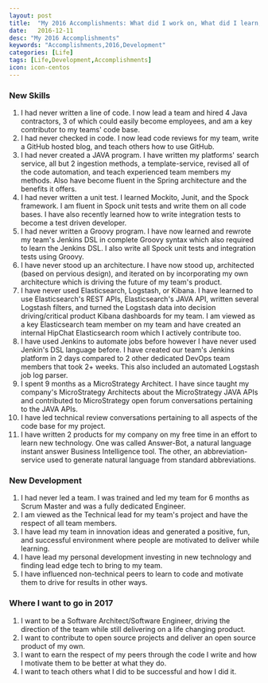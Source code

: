 ```yaml
---
layout: post
title:  "My 2016 Accomplishments: What did I work on, What did I learn, and What did I accomplish?"
date:   2016-12-11
desc: "My 2016 Accomplishments"
keywords: "Accomplishments,2016,Development"
categories: [Life]
tags: [Life,Development,Accomplishments]
icon: icon-centos
---
```


### New Skills
1. I had never written a line of code.  I now lead a team and hired 4 Java contractors, 3 of which could easily become employees, and am a key contributor to my teams' code base.
2. I had never checked in code.  I now lead code reviews for my team, write a GitHub hosted blog, and teach others how to use GitHub.
3. I had never created a JAVA program.  I have written my platforms' search service, all but 2 ingestion methods, a template-service, revised all of the code automation, and teach experienced team members my methods. Also have become fluent in the Spring architecture and the benefits it offers.
4. I had never written a unit test.  I learned Mockito, Junit, and the Spock framework.  I am fluent in Spock unit tests and write them on all code bases.  I have also recently learned how to write integration tests to become a test driven developer.
5. I had never written a Groovy program.  I have now learned and rewrote my team's Jenkins DSL in complete Groovy syntax which also required to learn the Jenkins DSL.  I also write all Spock unit tests and integration tests using Groovy.
6. I have never stood up an architecture.  I have now stood up, architected (based on pervious design), and iterated on by incorporating my own architecture which is driving the future of my team's product.
7. I have never used Elasticsearch, Logstash, or Kibana.  I have learned to use Elasticsearch's REST APIs, Elasticsearch's JAVA API, written several Logstash filters, and turned the Logstash data into decision driving/critical product Kibana dashboards for my team.  I am viewed as a key Elasticsearch team member on my team and have created an internal HipChat Elasticsearch room which I actively contribute too.
8. I have used Jenkins to automate jobs before however I have never used Jenkin's DSL language before.  I have created our team's Jenkins platform in 2 days compared to 2 other dedicated DevOps team members that took 2+ weeks.  This also included an automated Logstash job log parser.
9. I spent 9 months as a MicroStrategy Architect.  I have since taught my company's MicroStrategy Architects about the MicroStrategy JAVA APIs and contributed to MicroStrategy open forum conversations pertaining to the JAVA APIs.
10. I have led technical review conversations pertaining to all aspects of the code base for my project.
11. I have written 2 products for my company on my free time in an effort to learn new technology.  One was called Answer-Bot, a natural language instant answer Business Intelligence tool.  The other, an abbreviation-service used to generate natural language from standard abbreviations.

### New Development
1. I had never led a team.  I was trained and led my team for 6 months as Scrum Master and was a fully dedicated Engineer.
2. I am viewed as the Technical lead for my team's project and have the respect of all team members.
3. I have lead my team in innovation ideas and generated a positive, fun, and successful environment where people are motivated to deliver while learning.
4. I have lead my personal development investing in new technology and finding lead edge tech to bring to my team.
5. I have influenced non-technical peers to learn to code and motivate them to drive for results in other ways.

### Where I want to go in 2017
1. I want to be a Software Architect/Software Engineer, driving the direction of the team while still delivering on a life changing product.
2. I want to contribute to open source projects and deliver an open source product of my own.
3. I want to earn the respect of my peers through the code I write and how I motivate them to be better at what they do.
4. I want to teach others what I did to be successful and how I did it.
